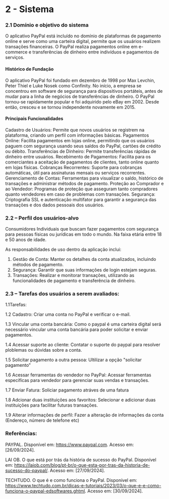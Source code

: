 # 2 - Sistema
###  2.1 Domínio e objetivo do sistema 
O aplicativo PayPal está incluído no domínio de plataformas de pagamento online e serve como uma carteira digital, permite que os usuários realizem transações financeiras. O PayPal realiza pagamentos online em e-commerce e transferências de dinheiro entre indivíduos e pagamentos de serviços.

#### Histórico de Fundação
O aplicativo PayPal foi fundado em dezembro de 1998 por Max Levchin, Peter Thiel e Luke Nosek como Confinity. No início, a empresa se concentrou em software de segurança para dispositivos portáteis, antes de mudar para a linha de negócios de transferências de dinheiro. O PayPal tornou-se rapidamente popular e foi adquirido pelo eBay em 2002. Desde então, cresceu e se tornou independente novamente em 2015.

#### Principais Funcionalidades
Cadastro de Usuários: Permite que novos usuários se registrem na plataforma, criando um perfil com informações básicas.
Pagamentos Online: Facilita pagamentos em lojas online, permitindo que os usuários paguem com segurança usando seus saldos do PayPal, cartões de crédito ou débito.
Transferências de Dinheiro: Permite transferências rápidas de dinheiro entre usuários.
Recebimento de Pagamentos: Facilita para os comerciantes a aceitação de pagamentos de clientes, tanto online quanto em lojas físicas.
Cobranças Recorrentes: Suporte para cobranças automáticas, útil para assinaturas mensais ou serviços recorrentes.
Gerenciamento de Contas: Ferramentas para visualizar o saldo, histórico de transações e administrar métodos de pagamento.
Proteção ao Comprador e ao Vendedor: Programas de proteção que asseguram tanto compradores quanto vendedores em caso de problemas com transações.
Segurança: Criptografia SSL e autenticação multifator para garantir a segurança das transações e dos dados pessoais dos usuários.

### 2.2 – Perfil dos usuários-alvo

Consumidores Individuais que buscam fazer pagamentos com segurança para pessoas físicas ou jurídicas em todo o mundo. Na faixa etária entre 18 e 50 anos de idade. 


As responsabilidades de uso dentro da aplicação inclui:
1. Gestão de Conta: Manter os detalhes da conta atualizados, incluindo métodos de pagamento.
2. Segurança: Garantir que suas informações de login estejam seguras.
3. Transações: Realizar e monitorar transações, utilizando as funcionalidades de pagamento e transferência de dinheiro.


### 2.3 – Tarefas dos usuários a serem avaliados:

1.1Tarefas:

1.2 Cadastro:
Criar uma conta no PayPal e verificar o e-mail.

1.3 Vincular uma conta bancária:
Como o paypal é uma carteira digital será necessário vincular uma conta bancária para poder solicitar e enviar pagamentos.

1.4 Acessar suporte ao cliente: 
Contatar o suporte do paypal para resolver ploblemas ou dúvidas sobre a conta.

1.5 Solicitar pagamento a outra pessoa: 
Ultilizar a opção "solicitar pagamento"

1.6 Acessar ferramentas do vendedor no PayPal: 
Acessar ferramentas especifícas para vendedor para gerenciar suas vendas e transações.

1.7 Enviar Fatura:
Soliciar pagamento atráves de uma fatura 

1.8 Adcionar duas instituições aos favoritos: 
Selecionar e adicionar duas instituições para facilitar futuras transações.

1.9 Alterar informações de perfil: 
Fazer a alteração de informações da conta (Endereço, número de telefone etc)

###  Referências:
PAYPAL. Disponível em: https://www.paypal.com. Acesso em: [26/09/2024].

LAI OB. O que está por trás da história de sucesso do PayPal. Disponível em: https://laiob.com/blog/pt-br/o-que-esta-por-tras-da-historia-de-sucesso-do-paypal/. Acesso em: [27/09/2024].

TECHTUDO. O que é e como funciona o PayPal. Disponível em: https://www.techtudo.com.br/dicas-e-tutoriais/2023/03/o-que-e-e-como-funciona-o-paypal-edsoftwares.ghtml. Acesso em: [30/09/2024].

